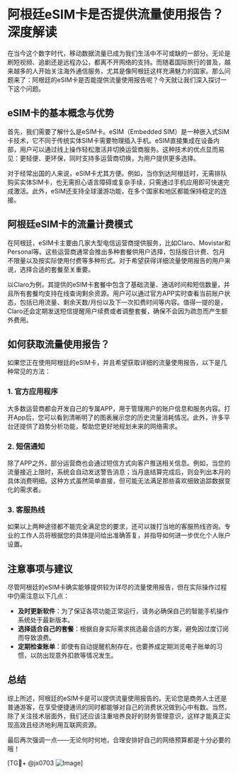 # 阿根廷eSIM卡是否提供流量使用报告？深度解读

在当今这个数字时代，移动数据流量已成为我们生活中不可或缺的一部分。无论是刷短视频、追剧还是远程办公，都离不开网络的支持。而随着国际旅行的普及，越来越多的人开始关注海外通信服务，尤其是像阿根廷这样充满魅力的国家。那么问题来了：阿根廷的eSIM卡是否能提供流量使用报告呢？今天就让我们深入探讨一下这个问题。

## eSIM卡的基本概念与优势

首先，我们需要了解什么是eSIM卡。eSIM（Embedded SIM）是一种嵌入式SIM卡技术，它不同于传统实体SIM卡需要物理插入手机。eSIM直接集成在设备内部，用户可以通过线上操作轻松激活并切换运营商服务。这种技术的优点显而易见：更轻便、更环保，同时支持多运营商切换，为用户提供更多选择。

对于经常出国的人来说，eSIM卡尤其方便。例如，当你到达阿根廷时，无需排队购买实体SIM卡，也无需担心语言障碍或复杂手续，只需通过手机应用即可快速完成激活。此外，eSIM还支持全球漫游功能，在多个国家和地区都能保持稳定的连接。

## 阿根廷eSIM卡的流量计费模式

在阿根廷，eSIM卡主要由几家大型电信运营商提供服务，比如Claro、Movistar和Personal等。这些运营商通常会推出多种套餐供用户选择，包括按日计费、包月不限量以及按实际使用付费等多种形式。对于希望获得详细流量使用报告的用户来说，选择合适的套餐至关重要。

以Claro为例，其提供的eSIM卡套餐中包含了基础流量、通话时间和短信数量，并且所有套餐均支持在线查询剩余资源。用户可以通过官方APP实时查看当前账户状态，包括已用流量、剩余天数/月份以及下一次扣费时间等内容。值得一提的是，Claro还会定期发送短信提醒用户续费或者调整套餐，确保不会因为疏忽而产生额外费用。

## 如何获取流量使用报告？

如果您正在使用阿根廷的eSIM卡，并且希望获取详细的流量使用报告，以下是几种常见的方法：

### 1. 官方应用程序
大多数运营商都会开发自己的专属APP，用于管理用户的账户信息和服务内容。打开App后，您可以看到清晰明了的图表展示您的历史流量消耗情况。此外，许多平台还提供了趋势分析功能，帮助您更好地规划未来的网络需求。

### 2. 短信通知
除了APP之外，部分运营商也会通过短信方式向客户推送相关信息。例如，当您的流量接近上限时，系统会自动发送警告消息；当月底结算完成后，则会列出本月的具体消费明细。这种方式虽然简单直接，但可能无法满足那些喜欢细致追踪数据变化的需求者。

### 3. 客服热线
如果以上两种途径都不能完全满足您的要求，还可以拨打当地的客服热线咨询。专业的工作人员将根据您的具体提问给出准确答复，并指导如何进一步优化个人账户设置。

## 注意事项与建议

尽管阿根廷的eSIM卡确实能够提供较为详尽的流量使用报告，但在实际操作过程中仍需注意以下几点：

- **及时更新软件**：为了保证各项功能正常运行，请务必确保自己的智能手机操作系统处于最新版本。
- **选择适合自己的套餐**：根据自身实际需求挑选最合适的方案，避免因过度订阅而导致浪费。
- **定期检查账单**：即使有自动提醒机制存在，也要养成定期浏览电子账单的习惯，以防出现意外扣款等情况发生。

## 总结

综上所述，阿根廷的eSIM卡是可以提供流量使用报告的。无论您是商务人士还是普通游客，在享受便捷通讯的同时都能够对自己的消费状况做到心中有数。当然，除了关注技术层面外，我们还应该注重培养良好的财务管理意识，这样才能真正实现高效且经济地利用互联网资源。

最后再次强调一点——无论何时何地，合理安排好自己的网络预算都是十分必要的哦！

[TG💪+ @jx0703 ![Image](https://github.com/user-attachments/assets/dbca1d08-cadb-493c-b0ec-ad6f7a83f270)]